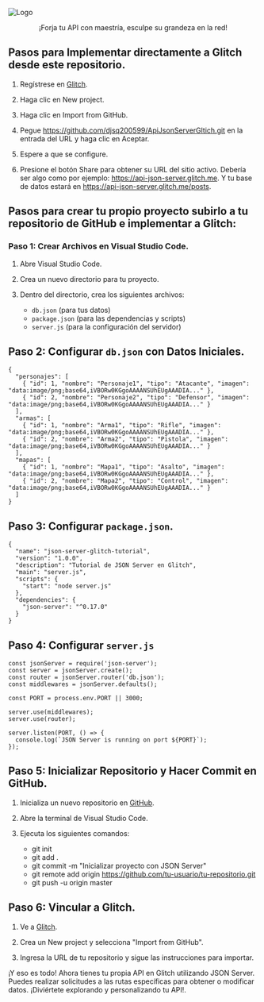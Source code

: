 ![Logo]( https://github.com/djsq200599/FreeSkillsForge/blob/main/FreeApiForge.png )

<p align="center">
  ¡Forja tu API con maestría, esculpe su grandeza en la red!
</p>

## **Pasos para Implementar directamente a Glitch desde este repositorio.**

1. Regístrese en [Glitch](https://glitch.com/).
   
2. Haga clic en New project.
   
3. Haga clic en Import from GitHub.
   
4. Pegue https://github.com/djsq200599/ApiJsonServerGltich.git en la entrada del URL y haga clic en Aceptar.
   
5. Espere a que se configure.
   
6. Presione el botón Share para obtener su URL del sitio activo. Debería ser algo como por ejemplo: https://api-json-server.glitch.me. Y tu base de datos estará en https://api-json-server.glitch.me/posts.
   

## **Pasos para crear tu propio proyecto subirlo a tu repositorio de GitHub e implementar a Glitch:**

### Paso 1: Crear Archivos en Visual Studio Code.

1. Abre Visual Studio Code.

2. Crea un nuevo directorio para tu proyecto.

3. Dentro del directorio, crea los siguientes archivos:

   - `db.json` (para tus datos)
   - `package.json` (para las dependencias y scripts)
   - `server.js` (para la configuración del servidor)

## **Paso 2: Configurar `db.json` con Datos Iniciales.**

```
{
  "personajes": [
    { "id": 1, "nombre": "Personaje1", "tipo": "Atacante", "imagen": "data:image/png;base64,iVBORw0KGgoAAAANSUhEUgAAADIA..." },
    { "id": 2, "nombre": "Personaje2", "tipo": "Defensor", "imagen": "data:image/png;base64,iVBORw0KGgoAAAANSUhEUgAAADIA..." }
  ],
  "armas": [
    { "id": 1, "nombre": "Arma1", "tipo": "Rifle", "imagen": "data:image/png;base64,iVBORw0KGgoAAAANSUhEUgAAADIA..." },
    { "id": 2, "nombre": "Arma2", "tipo": "Pistola", "imagen": "data:image/png;base64,iVBORw0KGgoAAAANSUhEUgAAADIA..." }
  ],
  "mapas": [
    { "id": 1, "nombre": "Mapa1", "tipo": "Asalto", "imagen": "data:image/png;base64,iVBORw0KGgoAAAANSUhEUgAAADIA..." },
    { "id": 2, "nombre": "Mapa2", "tipo": "Control", "imagen": "data:image/png;base64,iVBORw0KGgoAAAANSUhEUgAAADIA..." }
  ]
}
```

## **Paso 3: Configurar `package.json`.**

```
{
  "name": "json-server-glitch-tutorial",
  "version": "1.0.0",
  "description": "Tutorial de JSON Server en Glitch",
  "main": "server.js",
  "scripts": {
    "start": "node server.js"
  },
  "dependencies": {
    "json-server": "^0.17.0"
  }
}
```

## **Paso 4: Configurar `server.js`**

```
const jsonServer = require('json-server');
const server = jsonServer.create();
const router = jsonServer.router('db.json');
const middlewares = jsonServer.defaults();

const PORT = process.env.PORT || 3000;

server.use(middlewares);
server.use(router);

server.listen(PORT, () => {
  console.log(`JSON Server is running on port ${PORT}`);
});
```

## **Paso 5: Inicializar Repositorio y Hacer Commit en GitHub.**


1. Inicializa un nuevo repositorio en [GitHub](https://github.com/).

2. Abre la terminal de Visual Studio Code.

3. Ejecuta los siguientes comandos:

   - git init
   - git add .
   - git commit -m "Inicializar proyecto con JSON Server"
   - git remote add origin https://github.com/tu-usuario/tu-repositorio.git
   - git push -u origin master
   

## **Paso 6: Vincular a Glitch.**

1. Ve a [Glitch](https://glitch.com/).

2. Crea un New project y selecciona "Import from GitHub".

3. Ingresa la URL de tu repositorio y sigue las instrucciones para importar.

¡Y eso es todo! Ahora tienes tu propia API en Glitch utilizando JSON Server. Puedes realizar solicitudes a las rutas específicas para obtener o modificar datos. ¡Diviértete explorando y personalizando tu API!.
